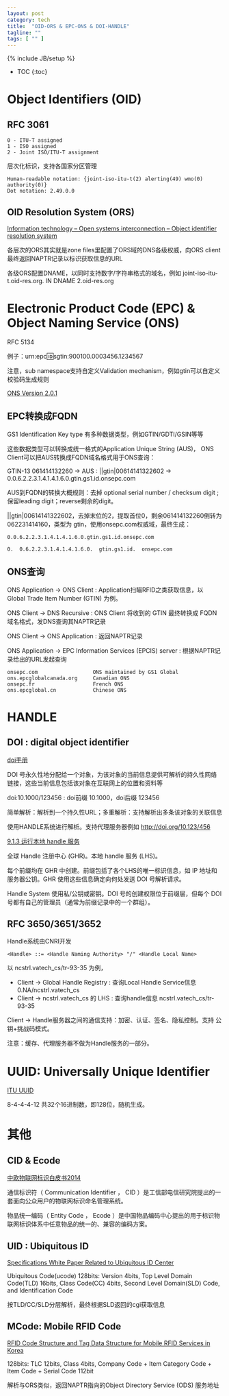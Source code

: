 ```yaml
---
layout: post
category: tech
title:  "OID-ORS & EPC-ONS & DOI-HANDLE"
tagline: ""
tags: [ "" ]
---
```

{% include JB/setup %}

* TOC
{:toc}

# Object Identifiers (OID)

## RFC 3061

    0 - ITU-T assigned
    1 - ISO assigned
    2 - Joint ISO/ITU-T assignment

层次化标识，支持各国家分区管理

    Human-readable notation: {joint-iso-itu-t(2) alerting(49) wmo(0) authority(0)}
    Dot notation: 2.49.0.0

## OID Resolution System (ORS)

[Information technology – Open systems interconnection – Object identifier resolution system](https://www.itu.int/rec/T-REC-X.672-201008-I/en)

各层次的ORS其实就是zone files里配置了ORS域的DNS各级权威，向ORS client最终返回NAPTR记录以标识获取信息的URL

各级ORS配置DNAME，以同时支持数字/字符串格式的域名，例如 joint-iso-itu-t.oid-res.org. IN DNAME 2.oid-res.org

# Electronic Product Code (EPC)  &  Object Naming Service (ONS)

RFC 5134

例子：urn:epc:id:sgtin:900100.0003456.1234567

注意，sub namespace支持自定义Validation mechanism，例如gtin可以自定义校验码生成规则

[ONS Version 2.0.1](https://www.gs1.org/epcis/epcis-ons/2-0-1)

## EPC转换成FQDN

GS1 Identification Key type 有多种数据类型，例如GTIN/GDTI/GSIN等等

这些数据类型可以转换成统一格式的Application Unique String (AUS)， ONS Client可以把AUS转换成FQDN域名格式用于ONS查询：

GTIN-13 061414132260 -> AUS : ||gtin|00614141322602  -> 0.0.6.2.2.3.1.4.1.4.1.6.0.gtin.gs1.id.onsepc.com

AUS到FQDN的转换大概规则：去掉  optional serial number / checksum digit ; 保留leading digit；reverse剩余的digit。

||gtin|00614141322602，去掉末位的2，提取首位0，剩余061414132260倒转为 062231414160，类型为 gtin，使用onsepc.com权威域，最终生成：

    0.0.6.2.2.3.1.4.1.4.1.6.0.gtin.gs1.id.onsepc.com

    0.  0.6.2.2.3.1.4.1.4.1.6.0.  gtin.gs1.id.  onsepc.com

## ONS查询

ONS Application -> ONS Client : Application扫瞄RFID之类获取信息，以 Global Trade Item Number (GTIN) 为例。

ONS Client -> DNS Recursive : ONS Client 将收到的 GTIN 最终转换成 FQDN 域名格式，发DNS查询其NAPTR记录

ONS Client -> ONS Application : 返回NAPTR记录

ONS Application -> EPC Information Services (EPCIS) server : 根据NAPTR记录给出的URL发起查询

    onsepc.com                  ONS maintained by GS1 Global
    ons.epcglobalcanada.org     Canadian ONS
    onsepc.fr                   French ONS
    ons.epcglobal.cn            Chinese ONS


# HANDLE

## DOI : digital object identifier

[doi手册](https://www.doi.org/doi_handbook/translations/chinese/doi_handbook/TOC.html)

DOI 号永久性地分配给一个对象，为该对象的当前信息提供可解析的持久性网络链接，这些当前信息包括该对象在互联网上的位置和资料等

doi:10.1000/123456 :  doi前缀 10.1000，doi后缀 123456

简单解析：解析到一个持久性URL；多重解析：支持解析出多条该对象的关联信息

使用HANDLE系统进行解析。支持代理服务器例如 http://doi.org/10.123/456

[9.1.3 运行本地 handle 服务](https://www.doi.org/doi_handbook/translations/chinese/doi_handbook/9_OperatingProcedures.html)

全球 Handle 注册中心 (GHR)。本地 handle 服务 (LHS)。

每个前缀均在 GHR 中创建。前缀包括了各个LHS的唯一标识信息，如 IP 地址和服务器公钥。GHR 使用这些信息确定向何处发送 DOI 号解析请求。

Handle System 使用私/公钥或密钥。DOI 号的创建权限位于前缀层，但每个 DOI 号都有自己的管理员（通常为前缀记录中的一个群组）。

## RFC 3650/3651/3652

Handle系统由CNRI开发

    <Handle> ::= <Handle Naming Authority> "/" <Handle Local Name>

以 ncstrl.vatech_cs/tr-93-35 为例，
- Client -> Global Handle Registry :  查询Local Handle Service信息 0.NA/ncstrl.vatech_cs
- Client -> ncstrl.vatech_cs 的 LHS : 查询handle信息 ncstrl.vatech_cs/tr-93-35

Client -> Handle服务器之间的通信支持：加密、认证、签名、隐私控制。支持 公钥+挑战码模式。

注意：缓存、代理服务器不做为Handle服务的一部分。

# UUID: Universally Unique Identifier

[ITU UUID](http://www.itu.int/en/ITU-T/asn1/Pages/UUID/uuids.aspx)

8-4-4-4-12 共32个16进制数，即128位，随机生成。

# 其他

## CID & Ecode

[中欧物联网标识白皮书2014](http://www.miit.gov.cn/n1146312/n1146909/n1146991/n1648536/c3489529/part/3489531.pdf)

通信标识符（ Communication Identifier ， CID ）是工信部电信研究院提出的一套面向公众用户的物联网标识命名管理系统。

物品统一编码（ Entity  Code ， Ecode ）是中国物品编码中心提出的用于标识物联网标识体系中任意物品的统一的、兼容的编码方案。

## UID : Ubiquitous ID

[Specifications White Paper Related to Ubiquitous ID Center](http://www.uidcenter.org/spec#UID-00005)

Ubiquitous Code(ucode) 128bits: Version 4bits, Top Level Domain Code(TLD) 16bits, Class  Code(CC) 4bits,  Second  Level  Domain(SLD) Code,  and  Identification  Code  

按TLD/CC/SLD分层解析，最终根据SLD返回的cgi获取信息

## MCode: Mobile RFID Code

[RFID Code Structure and Tag Data Structure for Mobile RFID Services in Korea](http://www.ekaie.com/upload/dzqk/dianzixinxi/RFID%20code%20structure%20and%20tag%20data%20structure%20for%20mobile%20RFID.pdf)

128bits: TLC 12bits, Class 4bits, Company Code + Item Category Code + Item Code + Serial Code 112bit

解析与ORS类似，返回NAPTR指向的Object Directory Service (ODS) 服务地址
